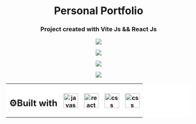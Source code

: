 <h1 align="center">Personal Portfolio</h1>
<h3 align="center">Project created with Vite Js &amp;&amp; React Js</h3>
<table align="center" style="background-color:#FFFFFF">
<tr style="background-color:#FFFFFF">
<th><h2>⚙Built with </h2></th>
<th><img align="center" alt="javascript" width="40" height="40" src="https://user-images.githubusercontent.com/86882630/173864252-6fab4ba3-38cc-4ecf-a948-cbf84367feb9.svg"/></th> 
 <th><img align="center" alt="react" width="40" height="40" src="https://user-images.githubusercontent.com/86882630/173864477-2a2ede98-60c3-4002-9ef0-24a6161c70b4.svg"/>
 <th><img align="center"alt="css" width="40" height="40" src="https://user-images.githubusercontent.com/86882630/173864635-2c02e6a7-1409-45a9-b92f-e81729e93721.svg"/>
 <th><img align="center"alt="css" width="40" height="40" src="https://res.cloudinary.com/dwtkwakbc/image/upload/v1657049094/logosportfolio/Bootstrap_logo_jm6l9t.svg"/>
</tr>


<p align='center'>
      <img align="center" src="https://res.cloudinary.com/dwtkwakbc/image/upload/v1657298920/logosportfolio/homeportfolio_v66rqk.png"/>
</p>
<p align='center'>
      <img align="center" src="https://res.cloudinary.com/dwtkwakbc/image/upload/v1657298920/logosportfolio/aboutme_ju1ado.png"/>
</p>
<p align='center'>
      <img align="center" src="https://res.cloudinary.com/dwtkwakbc/image/upload/v1657298921/logosportfolio/projects_cswvpl.png"/>
</p>

<p align='center'>
      <img align="center" src="https://res.cloudinary.com/dwtkwakbc/image/upload/v1657244679/logosportfolio/skills_ou4uy3.png"/>
</p>
